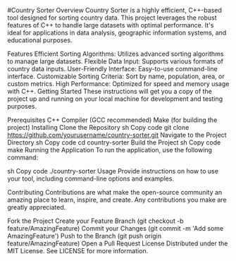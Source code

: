 #Country Sorter
Overview
Country Sorter is a highly efficient, C++-based tool designed for sorting country data. This project leverages the robust features of C++ to handle large datasets with optimal performance. It's ideal for applications in data analysis, geographic information systems, and educational purposes.

Features
Efficient Sorting Algorithms: Utilizes advanced sorting algorithms to manage large datasets.
Flexible Data Input: Supports various formats of country data inputs.
User-Friendly Interface: Easy-to-use command-line interface.
Customizable Sorting Criteria: Sort by name, population, area, or custom metrics.
High Performance: Optimized for speed and memory usage with C++.
Getting Started
These instructions will get you a copy of the project up and running on your local machine for development and testing purposes.

Prerequisites
C++ Compiler (GCC recommended)
Make (for building the project)
Installing
Clone the Repository
sh
Copy code
git clone https://github.com/yourusername/country-sorter.git
Navigate to the Project Directory
sh
Copy code
cd country-sorter
Build the Project
sh
Copy code
make
Running the Application
To run the application, use the following command:

sh
Copy code
./country-sorter
Usage
Provide instructions on how to use your tool, including command-line options and examples.

Contributing
Contributions are what make the open-source community an amazing place to learn, inspire, and create. Any contributions you make are greatly appreciated.

Fork the Project
Create your Feature Branch (git checkout -b feature/AmazingFeature)
Commit your Changes (git commit -m 'Add some AmazingFeature')
Push to the Branch (git push origin feature/AmazingFeature)
Open a Pull Request
License
Distributed under the MIT License. See LICENSE for more information.
